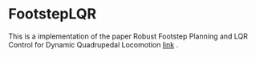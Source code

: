 # FootstepLQR

This is a implementation of the paper Robust Footstep Planning and LQR Control for Dynamic Quadrupedal Locomotion
 [link](https://arxiv.org/abs/2010.12326) .
